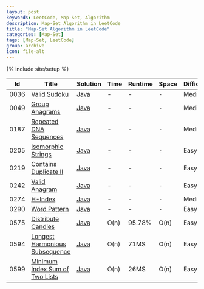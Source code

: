 ```yaml
---
layout: post
keywords: LeetCode, Map-Set, Algorithm
description: Map-Set Algorithm in LeetCode
title: "Map-Set Algorithm in LeetCode"
categories: [Map-Set]
tags: [Map-Set, LeetCode]
group: archive
icon: file-alt
---
```

{% include site/setup %}

|Id  | Title  | Solution   | Time | Runtime |  Space | Difficulty  | Catagory|
 ------------ | ------------ | ------------ | ------------ | ------------ | ------------ | ------------ | ------------
|0036|[Valid Sudoku](https://leetcode.com/problems/valid-sudoku)| [Java](https://e.srl/leetcode-36/)  |-|-|-|  Medium |Set|
|0049|[Group Anagrams](https://leetcode.com/problems/group-anagrams)| [Java](https://e.srl/leetcode-49/)  |-|-|-|  Medium |Map|
|0187|[Repeated DNA Sequences](https://leetcode.com/problems/repeated-dna-sequences/)| [Java](https://e.srl/leetcode-187/)  |-|-|-|  Medium |Map|
|0205|[Isomorphic Strings](https://leetcode.com/problems/isomorphic-strings/) | [Java](https://e.srl/leetcode-205/)  |-|-|-|  Easy |Map|
|0219|[Contains Duplicate II](https://leetcode.com/problems/contains-duplicate-ii) | [Java](https://e.srl/leetcode-219/)  |-|-|-|  Easy |Map|
|0242|[Valid Anagram](https://leetcode.com/problems/valid-anagram/) | [Java](https://e.srl/leetcode-242/)  |-|-|-|  Easy |Map|
|0274|[H-Index](https://leetcode.com/problems/h-index/) | [Java](https://e.srl/leetcode-274/)  |-|-|-|  Medium |Map|
|0290|[Word Pattern](https://leetcode.com/problems/word-pattern/) | [Java](https://e.srl/leetcode-290)  |-|-|-|  Easy |Map|
|0575|[Distribute Candies](https://leetcode.com/problems/distribute-candies)| [Java](https://e.srl/leetcode-575/)  | O(n) |95.78%| O(n)  |  Easy |Set|
|0594|[Longest Harmonious Subsequence](https://leetcode.com/problems/longest-harmonious-subsequence/)| [Java](https://e.srl/leetcode-594/)  | O(n) |71MS| O(n)  |  Easy |Map|
|0599|[Minimum Index Sum of Two Lists](https://leetcode.com/problems/minimum-index-sum-of-two-lists) | [Java](https://e.srl/leetcode-599/)  | O(n) |26MS| O(n)  |  Easy |Map|







